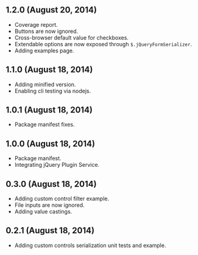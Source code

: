 1.2.0 (August 20, 2014)
------------------------

* Coverage report.
* Buttons are now ignored.
* Cross-browser default value for checkboxes.
* Extendable options are now exposed through `$.jQueryFormSerializer`.
* Adding examples page.

1.1.0 (August 18, 2014)
------------------------

* Adding minified version.
* Enabling cli testing via nodejs.

1.0.1 (August 18, 2014)
------------------------

* Package manifest fixes.

1.0.0 (August 18, 2014)
------------------------

* Package manifest.
* Integrating jQuery Plugin Service.

0.3.0 (August 18, 2014)
------------------------

* Adding custom control filter example.
* File inputs are now ignored.
* Adding value castings.

0.2.1 (August 18, 2014)
------------------------

* Adding custom controls serialization unit tests and example.
